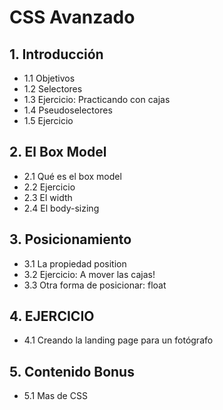 # CSS Avanzado

## 1. Introducción

- 1.1 Objetivos
- 1.2 Selectores
- 1.3 Ejercicio: Practicando con cajas
- 1.4 Pseudoselectores
- 1.5 Ejercicio

## 2. El Box Model

- 2.1 Qué es el box model
- 2.2 Ejercicio
- 2.3 El width
- 2.4 El body-sizing

## 3. Posicionamiento

- 3.1 La propiedad position
- 3.2 Ejercicio: A mover las cajas!
- 3.3 Otra forma de posicionar: float

## 4. EJERCICIO

- 4.1 Creando la landing page para un fotógrafo

## 5. Contenido Bonus

- 5.1 Mas de CSS
